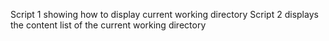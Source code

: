 Script 1 showing how to display current working directory
Script 2 displays the content list of the current working directory
